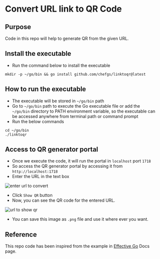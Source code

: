 # Convert URL link to QR Code
## Purpose
Code in this repo will help to generate QR from the given URL.

## Install the executable
- Run the command below to install the executable
```
mkdir -p ~/go/bin && go install github.com/chefgs/linktoqr@latest
```

## How to run the executable
- The executable will be stored in `~/go/bin` path
- Go to `~/go/bin` path to execute the Go executable file or add the `~/go/bin` directory to PATH environment variable, so the executable can be accessed anywhere from terminal path or command prompt
- Run the below commands
```
cd ~/go/bin
./linktoqr
```

## Access to QR generator portal
- Once we execute the code, it will run the portal in `localhost` port `1718`
- So access the QR generator portal by accessing it from `http://localhost:1718`
- Enter the URL in the text box 

![enter url to convert](https://github.com/chefgs/linktoqr/assets/7605658/f58999e2-0b7b-462e-a3ea-36a5a8e60b4e)

- Click `Show QR` button
- Now, you can see the QR code for the entered URL.

![url to show qr](https://github.com/chefgs/linktoqr/assets/7605658/7f8e58d3-e3cd-4e48-a7af-2f4b87c68e67)

- You can save this image as `.png` file and use it where ever you want.

## Reference
This repo code has been inspired from the example in [Effective Go](https://go.dev/doc/effective_go#web_server) Docs page.
